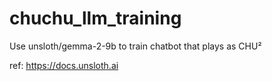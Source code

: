 # chuchu_llm_training
Use unsloth/gemma-2-9b to train chatbot that plays as CHU²

ref: https://docs.unsloth.ai



